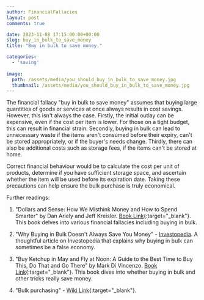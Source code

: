 ```yaml
---
author: FinancialFallacies
layout: post
comments: true

date: 2023-11-08 17:15:00:00+00:00  
slug: buy_in_bulk_to_save_money
title: "Buy in bulk to save money."

categories:
  - 'saving'
  
image:
  path: /assets/media/you_should_buy_in_bulk_to_save_money.jpg
  thumbnail: /assets/media/you_should_buy_in_bulk_to_save_money.jpg
---
```


The financial fallacy "buy in bulk to save money" assumes that buying large quantities of goods or services at once always results in cost savings. However, this isn't always the case. Firstly, the initial outlay can be expensive, even if the cost per item is lower. For those on a tight budget, this can result in financial strain. Secondly, buying in bulk can lead to unnecessary waste if the items aren't consumed before their expiry, can't be stored appropriately, or if the buyer's needs change. Thirdly, there can also be additional costs such as storage fees, if the items can't be stored at home. 

Correct financial behaviour would be to calculate the cost per unit of products, determine if you have sufficient storage space, and ascertain whether the item will be used before its expiration date. Taking these precautions can help ensure the bulk purchase is truly economical. 

Further readings:

1. "Dollars and Sense: How We Misthink Money and How to Spend Smarter" by Dan Ariely and Jeff Kreisler. [Book Link](){:target="_blank"}. 
This book delves into various financial fallacies including buying in bulk.
 
2. "Why Buying in Bulk Doesn't Always Save You Money" - [Investopedia](https://www.investopedia.com/articles/pf/07/bulk_buying.asp). 
A thoughtful article on Investopedia that explains why buying in bulk can sometimes be a false economy.

3. "Buy Ketchup in May and Fly at Noon: A Guide to the Best Time to Buy This, Do That and Go There" by Mark Di Vincenzo. [Book Link](){:target="_blank"}. 
This book dives into whether buying in bulk and other tricks really save money.

4. "Bulk purchasing" - [Wiki Link](){:target="_blank"}.